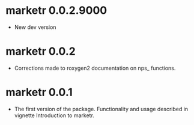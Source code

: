 # marketr 0.0.2.9000

* New dev version

# marketr 0.0.2

* Corrections made to roxygen2 documentation on nps_ functions.

# marketr 0.0.1

* The first version of the package. Functionality and usage described in vignette Introduction to marketr.
